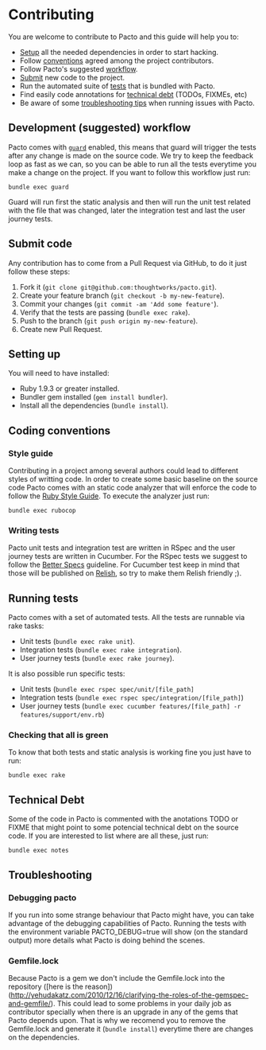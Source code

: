 # Contributing

You are welcome to contribute to Pacto and this guide will help you to:

- [Setup](#setup) all the needed dependencies in order to start hacking.
- Follow [conventions](#code-conventions) agreed among the project 
contributors.
- Follow Pacto's suggested [workflow](#workflow).
- [Submit](#submit-code) new code to the project.
- Run the automated suite of [tests](#run-tests) that is bundled with Pacto.
- Find easily code annotations for [technical debt](#technical-debt) (TODOs,
FIXMEs, etc)
- Be aware of some [troubleshooting tips](#troubleshooting) when running issues
with Pacto.

## <a name="workflow"></a>Development (suggested) workflow

Pacto comes with [`guard`](https://github.com/guard/guard) enabled, this means
that guard will trigger the tests after any change is made on the source code.
We try to keep the feedback loop as fast as we can, so you can be able to run
all the tests everytime you make a change on the project. If you want to follow
this workflow just run:

`bundle exec guard`

Guard will run first the static analysis and then will run the unit test related
with the file that was changed, later the integration test and last the user
journey tests.

## <a name="submit-code"></a>Submit code

Any contribution has to come from a Pull Request via GitHub, to do it just
follow these steps:

1. Fork it (`git clone git@github.com:thoughtworks/pacto.git`).
2. Create your feature branch (`git checkout -b my-new-feature`).
3. Commit your changes (`git commit -am 'Add some feature'`).
4. Verify that the tests are passing (`bundle exec rake`).
5. Push to the branch (`git push origin my-new-feature`).
6. Create new Pull Request.

## <a name="setup"></a>Setting up

You will need to have installed:

- Ruby 1.9.3 or greater installed.
- Bundler gem installed (`gem install bundler`).
- Install all the dependencies (`bundle install`).

## <a name="code-conventions"></a>Coding conventions

### Style guide

Contributing in a project among several authors could lead to different styles
of writting code. In order to create some basic baseline on the source code
Pacto comes with an static code analyzer that will enforce the code to follow
the [Ruby Style Guide](https://github.com/bbatsov/ruby-style-guide). To execute
the analyzer just run:

`bundle exec rubocop`

### Writing tests

Pacto unit tests and integration test are written in RSpec and the user journey
tests are written in Cucumber. For the RSpec tests we suggest to follow the
[Better Specs](http://betterspecs.org/) guideline. For Cucumber test keep in
mind that those will be published on
[Relish](https://www.relishapp.com/maxlinc/pacto/docs), so try to make them
Relish friendly ;).

## <a name="run-tests"></a>Running tests

Pacto comes with a set of automated tests. All the tests are runnable via rake
tasks:

- Unit tests (`bundle exec rake unit`).
- Integration tests (`bundle exec rake integration`).
- User journey tests (`bundle exec rake journey`).

It is also possible run specific tests:

- Unit tests (`bundle exec rspec spec/unit/[file_path]`
- Integration tests  (`bundle exec rspec spec/integration/[file_path]`)
- User journey tests (`bundle exec cucumber features/[file_path] -r features/support/env.rb`)

### Checking that all is green

To know that both tests and static analysis is working fine you just have to
run:

`bundle exec rake`

## <a name="technical-debt"></a>Technical Debt

Some of the code in Pacto is commented with the anotations TODO or
FIXME that might point to some potencial technical debt on the source code. If
you are interested to list where are all these, just run:

`bundle exec notes`

## <a name="troubleshooting"></a>Troubleshooting

### Debugging pacto

If you run into some strange behaviour that Pacto might have, you can take
advantage of the debugging capabilities of Pacto. Running the tests with the
environment variable PACTO_DEBUG=true will show (on the standard output) more
details what Pacto is doing behind the scenes.

### Gemfile.lock

Because Pacto is a gem we don't include the Gemfile.lock into the repository
([here is the reason])(http://yehudakatz.com/2010/12/16/clarifying-the-roles-of-the-gemspec-and-gemfile/).
This could lead to some problems in your daily job as contributor specially
when there is an upgrade in any of the gems that Pacto depends upon. That is
why we recomend you to remove the Gemfile.lock and generate it
(`bundle install`) everytime there are changes on the dependencies.

